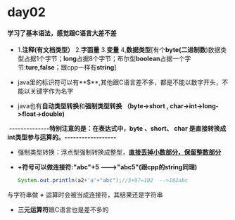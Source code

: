 # day02

#### 学习了基本语法，感觉跟C语言大差不差

+ 1.**注释(有文档类型）** 2.**字面量**   3.**变量** 4,**数据类型**[有个**byte(二进制数**)数据类型占据1个字节；**long**占据8个字节；布尔型**boolean**占据一个字节:**ture,false**；跟cpp一样有**string**]

+ java里的标识符可以有**$**,其他跟C语言差不多，都是不能以数字开头，不能以关键字作为名字

+ java也有**自动类型转换**和**强制类型转换** **（byte->short , char->int->long->float->double)**

​         **--------------特别注意的是：在表达式中，byte 、short、 char 是直接转换成int类型参与运算的。------------------**

+ 强制类型转换：浮点型强制转换成整型，**<u>直接丢掉小数部分，保留整数部分</u>**

+ **+符号可以做连接符:"abc"+5 --->"abc5"(跟cpp的string同理)**

  ```java
  System.out.println(a2+'a'+"abc");//5+97=102  -->102abc
  ```

与字符串做 **+** 运算时会被当成连接符，其结果还是字符串

+ **三元运算符**跟C语言也是差不多的

  

  
